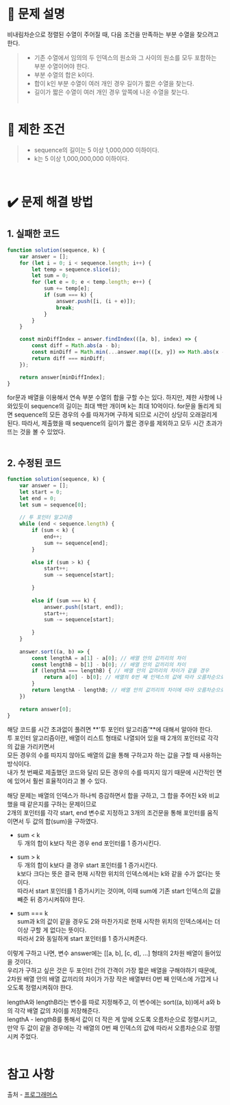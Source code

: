 # 📝 문제 설명
비내림차순으로 정렬된 수열이 주어질 때, 다음 조건을 만족하는 부분 수열을 찾으려고 한다.
>* 기존 수열에서 임의의 두 인덱스의 원소와 그 사이의 원소를 모두 포함하는 부분 수열이어야 한다.
>* 부분 수열의 합은 k이다.
>* 합이 k인 부분 수열이 여러 개인 경우 길이가 짧은 수열을 찾는다.
>* 길이가 짧은 수열이 여러 개인 경우 앞쪽에 나온 수열을 찾는다.
<br/><br/>

# 📌 제한 조건
>* sequence의 길이는 5 이상 1,000,000 이하이다.
>* k는 5 이상 1,000,000,000 이하이다.
<br/>

# ✔️ 문제 해결 방법
## 1. 실패한 코드
```Javascript
function solution(sequence, k) {
	var answer = [];
	for (let i = 0; i < sequence.length; i++) {
        let temp = sequence.slice(i);
        let sum = 0;
        for (let e = 0; e < temp.length; e++) {
            sum += temp[e];
            if (sum === k) {
                answer.push([i, (i + e)]);
                break;
            }
        }
    }   

    const minDiffIndex = answer.findIndex(([a, b], index) => {
        const diff = Math.abs(a - b);
        const minDiff = Math.min(...answer.map(([x, y]) => Math.abs(x - y)));
        return diff === minDiff;
    });

    return answer[minDiffIndex];
}
```
for문과 배열을 이용해서 연속 부분 수열의 합을 구할 수는 있다.
하지만, 제한 사항에 나와있듯이 sequence의 길이는 최대 백만 개이며 k는 최대 10억이다.
for문을 돌리게 되면 sequence의 모든 경우의 수를 따져가며 구하게 되므로 시간이 상당히 오래걸리게 된다.
따라서, 제출했을 때 sequence의 길이가 짧은 경우를 제외하고 모두 시간 초과가 뜨는 것을 볼 수 있었다.
<br/><br/>

## 2. 수정된 코드
```Javascript
function solution(sequence, k) {
    var answer = [];
    let start = 0;
    let end = 0;
    let sum = sequence[0];
    
    // 투 포인터 알고리즘
    while (end < sequence.length) {
        if (sum < k) {
            end++;
            sum += sequence[end];
        }
        
        else if (sum > k) {
            start++;
            sum -= sequence[start];
            
        }
        
        else if (sum === k) {
            answer.push([start, end]);
            start++;
            sum -= sequence[start];
            
        }
    }
    
    answer.sort((a, b) => {
        const lengthA = a[1] - a[0]; // 배열 안의 값끼리의 차이
        const lengthB = b[1] - b[0]; // 배열 안의 값끼리의 차이
        if (lengthA === lengthB) { // 배열 안의 값끼리의 차이가 같을 경우
            return a[0] - b[0]; // 배열의 0번 째 인덱스의 값에 따라 오름차순으로 정렬
        }
        return lengthA - lengthB; // 배열 안의 값끼리의 차이에 따라 오름차순으로 정렬
    })
    
    return answer[0];
}
```
해당 코드를 시간 초과없이 풀려면 **'투 포인터 알고리즘'**에 대해서 알아야 한다.
<br/>투 포인터 알고리즘이란, 배열이 리스트 형태로 나열되어 있을 때 2개의 포인터로 각각의 값을 가리키면서
<br/>모든 경우의 수를 따지지 않아도 배열의 값을 통해 구하고자 하는 값을 구할 때 사용하는 방식이다.
<br/>내가 첫 번째로 제출했던 코드와 달리 모든 경우의 수를 따지지 않기 때문에 시간적인 면에 있어서 훨씬 효율적이라고 볼 수 있다.

해당 문제는 배열의 인덱스가 하나씩 증감하면서 합을 구하고, 그 합을 주어진 k와 비교했을 때 같은지를 구하는 문제이므로
<br/>2개의 포인터를 각각 start, end 변수로 지정하고 3개의 조건문을 통해 포인터를 움직이면서 두 값의 합(sum)을 구하였다.

* sum < k
<br/>두 개의 합이 k보다 작은 경우 end 포인터를 1 증가시킨다.

* sum > k
<br/>두 개의 합이 k보다 클 경우 start 포인터를 1 증가시킨다.
<br/>k보다 크다는 뜻은 결국 현재 시작한 위치의 인덱스에서는 k와 같을 수가 없다는 뜻이다.
<br/>따라서 start 포인터를 1 증가시키는 것이며, 이때 sum에 기존 start 인덱스의 값을 빼준 뒤 증가시켜줘야 한다.

* sum === k
<br/>sum과 k의 값이 같을 경우도 2와 마찬가지로 현재 시작한 위치의 인덱스에서는 더 이상 구할 게 없다는 뜻이다.
<br/>따라서 2와 동일하게 start 포인터를 1 증가시켜준다.

이렇게 구하고 나면, 변수 answer에는 [[a, b], [c, d], ...] 형태의 2차원 배열이 들어있을 것이다.
<br/>우리가 구하고 싶은 것은 두 포인터 간의 간격이 가장 짧은 배열을 구해야하기 때문에,
<br/>2차원 배열 안의 배열 값끼리의 차이가 가장 작은 배열부터 0번 째 인덱스에 가깝게 나오도록 정렬시켜줘야 한다.

lengthA와 lengthB라는 변수를 따로 지정해주고, 이 변수에는 sort((a, b))에서 a와 b의 각각 배열 값의 차이를 저장해준다.
<br/>lengthA - lengthB를 통해서 값이 더 작은 게 앞에 오도록 오름차순으로 정렬시키고,
<br/>만약 두 값이 같을 경우에는 각 배열의 0번 째 인덱스의 값에 따라서 오름차순으로 정렬시켜 주었다.
<br/><br/>

# 참고 사항
출처 - [프로그래머스](https://school.programmers.co.kr/learn/courses/30/lessons/178870)